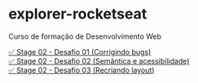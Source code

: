 # explorer-rocketseat
Curso de formação de Desenvolvimento Web

<a href="https://gabriel-adsv.github.io/projeto01/" target="_blank">✅ Stage 02 - Desafio 01 (Corrigindo bugs)</a><br>
<a href="https://gabriel-adsv.github.io/projeto02/" target="_blank">✅ Stage 02 - Desafio 02 (Semântica e acessibilidade)</a><br>
<a href="https://gabriel-adsv.github.io/projeto03/" target="_blank">✅ Stage 02 - Desafio 03 (Recriando layout)</a><br>
